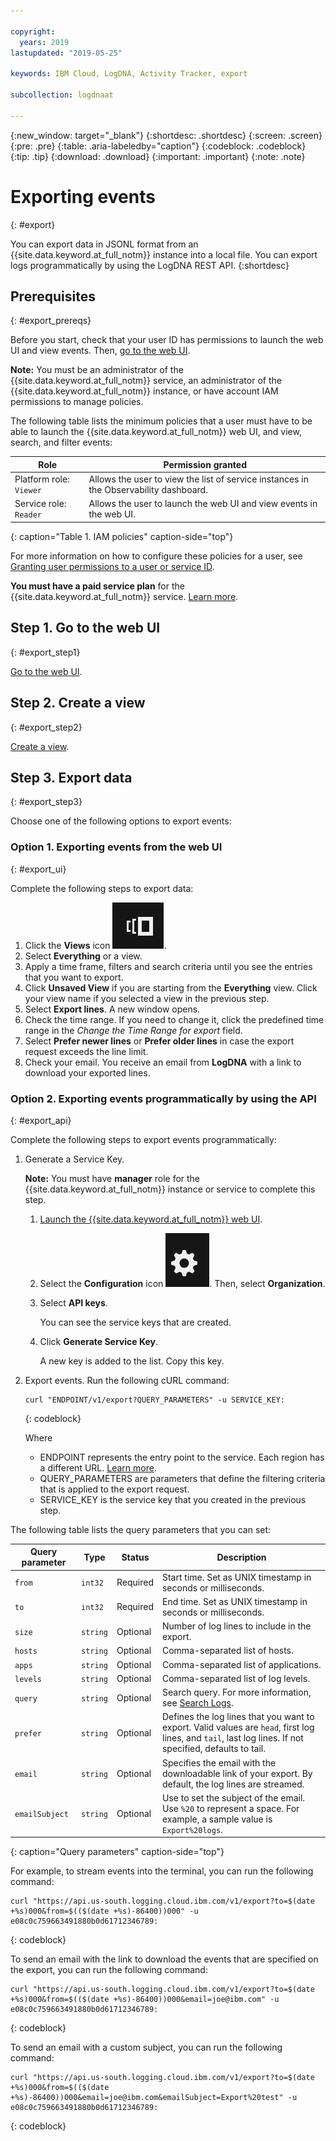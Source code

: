 ```yaml
---

copyright:
  years: 2019
lastupdated: "2019-05-25"

keywords: IBM Cloud, LogDNA, Activity Tracker, export

subcollection: logdnaat

---
```


{:new_window: target="_blank"}
{:shortdesc: .shortdesc}
{:screen: .screen}
{:pre: .pre}
{:table: .aria-labeledby="caption"}
{:codeblock: .codeblock}
{:tip: .tip}
{:download: .download}
{:important: .important}
{:note: .note}

 
# Exporting events
{: #export}

You can export data in JSONL format from an {{site.data.keyword.at_full_notm}} instance into a local file. You can export logs programmatically by using the LogDNA REST API. 
{:shortdesc}



## Prerequisites
{: #export_prereqs}

Before you start, check that your user ID has permissions to launch the web UI and view events. Then, [go to the web UI](/docs/services/Activity-Tracker-with-LogDNA?topic=logdnaat-launch#launch).

**Note:** You must be an administrator of the {{site.data.keyword.at_full_notm}} service, an administrator of the {{site.data.keyword.at_full_notm}} instance, or have account IAM permissions to manage policies.

The following table lists the minimum policies that a user must have to be able to launch the {{site.data.keyword.at_full_notm}} web UI, and view, search, and filter events:

| Role                      | Permission granted            |
|---------------------------|-------------------------------|  
| Platform role: `Viewer`     | Allows the user to view the list of service instances in the Observability dashboard. |
| Service role: `Reader`      | Allows the user to launch the web UI and view events in the web UI.  |
{: caption="Table 1. IAM policies" caption-side="top"} 

For more information on how to configure these policies for a user, see [Granting user permissions to a user or service ID](/docs/services/Activity-Tracker-with-LogDNA?topic=logdnaat-iam_view_events#iam_view_events).

**You must have a paid service plan** for the {{site.data.keyword.at_full_notm}} service. [Learn more](/docs/services/Activity-Tracker-with-LogDNA?topic=logdnaat-service_plan#service_plan). 



## Step 1. Go to the web UI
{: #export_step1}

[Go to the web UI](/docs/services/Activity-Tracker-with-LogDNA?topic=logdnaat-launch#launch).


## Step 2. Create a view
{: #export_step2}

[Create a view](/docs/services/Activity-Tracker-with-LogDNA?topic=logdnaat-views.md#views.md).


## Step 3. Export data
{: #export_step3}

Choose one of the following options to export events:

### Option 1. Exporting events from the web UI
{: #export_ui}

Complete the following steps to export data:

1. Click the **Views** icon ![Configuration icon](images/views.png).
2. Select **Everything** or a view.
3. Apply a time frame, filters and search criteria until you see the entries that you want to export.
4. Click **Unsaved View** if you are starting from the **Everything** view. Click your view name if you selected a view in the previous step.
5. Select **Export lines**. A new window opens.
6. Check the time range. If you need to change it, click the predefined time range in the *Change the Time Range for export* field.
7. Select **Prefer newer lines** or **Prefer older lines** in case the export request exceeds the line limit.
8. Check your email. You receive an email from **LogDNA** with a link to download your exported lines.


### Option 2. Exporting events programmatically by using the API
{: #export_api}

Complete the following steps to export events programmatically:

1. Generate a Service Key. 

    **Note:** You must have **manager** role for the {{site.data.keyword.at_full_notm}} instance or service to complete this step.

    1. [Launch the {{site.data.keyword.at_full_notm}} web UI](/docs/services/Activity-Tracker-with-LogDNA?topic=logdnaat-launch#launch_step2).

    2. Select the **Configuration** icon ![Configuration icon](images/admin.png). Then, select **Organization**. 

    3. Select **API keys**.

        You can see the service keys that are created. 

    4. Click **Generate Service Key**.

        A new key is added to the list. Copy this key.

2. Export events. Run the following cURL command:

    ```
    curl "ENDPOINT/v1/export?QUERY_PARAMETERS" -u SERVICE_KEY:
    ```
    {: codeblock}

    Where 

    * ENDPOINT represents the entry point to the service. Each region has a different URL. [Learn more](/docs/services/Activity-Tracker-with-LogDNA?topic=logdnaat-endpoints#endpoints).
    * QUERY_PARAMETERS are parameters that define the filtering criteria that is applied to the export request.
    * SERVICE_KEY is the service key that you created in the previous step.

The following table lists the query parameters that you can set:

| Query parameter | Type       | Status     | Description |
|-----------|------------|------------|-------------|
| `from`      | `int32`      | Required   | Start time. Set as UNIX timestamp in seconds or milliseconds. |
| `to`        | `int32`      | Required   | End time. Set as UNIX timestamp in seconds or milliseconds.    |
| `size`      | `string`     | Optional   | Number of log lines to include in the export.  | 
| `hosts`     | `string`     | Optional   | Comma-separated list of hosts. |
| `apps`      | `string`     | Optional   | Comma-separated list of applications. |
| `levels`    | `string`     | Optional   | Comma-separated list of log levels. |
| `query`     | `string`     | Optional   | Search query. For more information, see [Search Logs](/docs/services/Log-Analysis-with-LogDNA?topic=LogDNA-view_logs#view_logs_step6). |
| `prefer`    | `string`     | Optional   | Defines the log lines that you want to export. Valid values are `head`, first log lines, and `tail`, last log lines. If not specified, defaults to tail.  |
| `email`     | `string`     | Optional   | Specifies the email with the downloadable link of your export. By default, the log lines are streamed.|
| `emailSubject` | `string`     | Optional   | Use to set the subject of the email. </br>Use `%20` to represent a space. For example, a sample value is `Export%20logs`. |
{: caption="Query parameters" caption-side="top"} 

For example, to stream events into the terminal, you can run the following command:

```
curl "https://api.us-south.logging.cloud.ibm.com/v1/export?to=$(date +%s)000&from=$(($(date +%s)-86400))000" -u e08c0c759663491880b0d61712346789:
```
{: codeblock}

To send an email with the link to download the events that are specified on the export, you can run the following command:

```
curl "https://api.us-south.logging.cloud.ibm.com/v1/export?to=$(date +%s)000&from=$(($(date +%s)-86400))000&email=joe@ibm.com" -u e08c0c759663491880b0d61712346789:
```
{: codeblock}


To send an email with a custom subject, you can run the following command:

```
curl "https://api.us-south.logging.cloud.ibm.com/v1/export?to=$(date +%s)000&from=$(($(date +%s)-86400))000&email=joe@ibm.com&emailSubject=Export%20test" -u e08c0c759663491880b0d61712346789:
```
{: codeblock}

